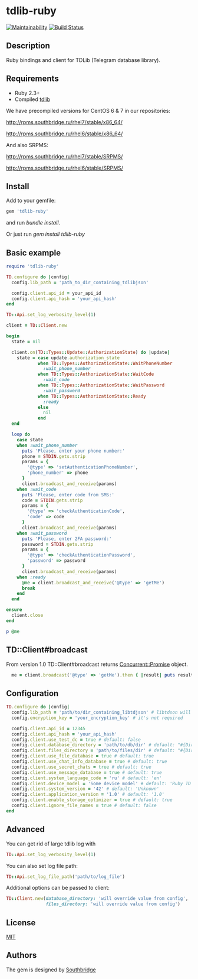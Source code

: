 # tdlib-ruby

[![Maintainability](https://api.codeclimate.com/v1/badges/9362ca2682b7edbae205/maintainability)](https://codeclimate.com/github/centosadmin/tdlib-ruby/maintainability) [![Build Status](https://travis-ci.org/centosadmin/tdlib-ruby.svg?branch=master)](https://travis-ci.org/centosadmin/tdlib-ruby)

## Description

Ruby bindings and client for TDLib (Telegram database library).

## Requirements

* Ruby 2.3+
* Compiled [tdlib](https://github.com/tdlib/td)

We have precompiled versions for CentOS 6 & 7 in our repositories:

http://rpms.southbridge.ru/rhel7/stable/x86_64/

http://rpms.southbridge.ru/rhel6/stable/x86_64/

And also SRPMS:

http://rpms.southbridge.ru/rhel7/stable/SRPMS/

http://rpms.southbridge.ru/rhel6/stable/SRPMS/

## Install

Add to your gemfile:

```ruby
gem 'tdlib-ruby'
```
and run *bundle install*.


Or just run *gem install tdlib-ruby*

## Basic example

```ruby
require 'tdlib-ruby'

TD.configure do |config|
  config.lib_path = 'path_to_dir_containing_tdlibjson'

  config.client.api_id = your_api_id
  config.client.api_hash = 'your_api_hash'
end

TD::Api.set_log_verbosity_level(1)

client = TD::Client.new

begin
  state = nil

  client.on(TD::Types::Update::AuthorizationState) do |update|
    state = case update.authorization_state
            when TD::Types::AuthorizationState::WaitPhoneNumber
              :wait_phone_number
            when TD::Types::AuthorizationState::WaitCode
              :wait_code
            when TD::Types::AuthorizationState::WaitPassword
              :wait_password
            when TD::Types::AuthorizationState::Ready
              :ready
            else
              nil
            end
  end

  loop do
    case state
    when :wait_phone_number
      puts 'Please, enter your phone number:'
      phone = STDIN.gets.strip
      params = {
        '@type' => 'setAuthenticationPhoneNumber',
        'phone_number' => phone
      }
      client.broadcast_and_receive(params)
    when :wait_code
      puts 'Please, enter code from SMS:'
      code = STDIN.gets.strip
      params = {
        '@type' => 'checkAuthenticationCode',
        'code' => code
      }
      client.broadcast_and_receive(params)
    when :wait_password
      puts 'Please, enter 2FA password:'
      password = STDIN.gets.strip
      params = {
        '@type' => 'checkAuthenticationPassword',
        'password' => password
      }
      client.broadcast_and_receive(params)
    when :ready
      @me = client.broadcast_and_receive('@type' => 'getMe')
      break
    end
  end

ensure
  client.close
end

p @me
```

## TD::Client#broadcast

From version 1.0 TD::Client#broadcast returns [Concurrent::Promise](http://ruby-concurrency.github.io/concurrent-ruby/Concurrent/Promise.html) object.

```ruby
  me = client.broadcast('@type' => 'getMe').then { |result| puts result }.rescue { |error| puts error }.value
```

## Configuration

```ruby
TD.configure do |config|
  config.lib_path = 'path/to/dir_containing_libtdjson' # libtdson will be searched in this directory (*.so, *.dylib, *.dll are valid extensions). For Rails projects, if not set, will be considered as project_root_path/vendor. If not set and file doesn't exist in vendor, it will try to find lib by ldconfig (only on Linux).
  config.encryption_key = 'your_encryption_key' # it's not required

  config.client.api_id = 12345
  config.client.api_hash = 'your_api_hash'
  config.client.use_test_dc = true # default: false
  config.client.database_directory = 'path/to/db/dir' # default: "#{Dir.home}/.tdlib-ruby/db"
  config.client.files_directory = 'path/to/files/dir' # default: "#{Dir.home}/.tdlib-ruby/files"
  config.client.use_file_database = true # default: true
  config.client.use_chat_info_database = true # default: true
  config.client.use_secret_chats = true # default: true
  config.client.use_message_database = true # default: true
  config.client.system_language_code = 'ru' # default: 'en'
  config.client.device_model = 'Some device model' # default: 'Ruby TD client'
  config.client.system_version = '42' # default: 'Unknown'
  config.client.application_version = '1.0' # default: '1.0'
  config.client.enable_storage_optimizer = true # default: true
  config.client.ignore_file_names = true # default: false
end
```

## Advanced

You can get rid of large tdlib log with

```ruby
TD::Api.set_log_verbosity_level(1)
```

You can also set log file path:

```ruby
TD::Api.set_log_file_path('path/to/log_file')
```

Additional options can be passed to client:

```ruby
TD::Client.new(database_directory: 'will override value from config',
               files_directory: 'will override value from config')
```

## License

[MIT](https://github.com/centosadmin/tdlib-ruby/blob/master/LICENSE.txt)

## Authors

The gem is designed by [Southbridge](https://southbridge.io)
